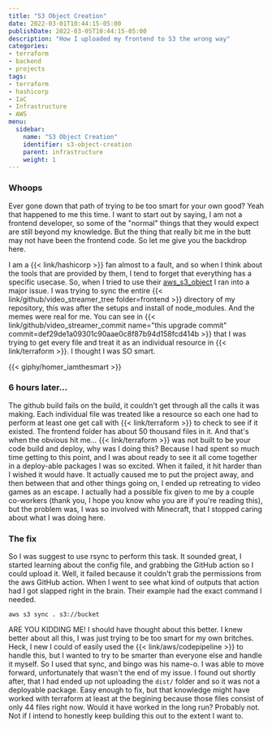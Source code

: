 ```yaml
---
title: "S3 Object Creation"
date: 2022-03-01T10:44:15-05:00
publishDate: 2022-03-05T10:44:15-05:00
description: "How I uploaded my frontend to S3 the wrong way"
categories:
- terraform
- backend
- projects
tags:
- terraform
- hashicorp
- IaC
- Infrastructure
- AWS
menu:
  sidebar:
    name: "S3 Object Creation"
    identifier: s3-object-creation
    parent: infrastructure
    weight: 1
---
```


### Whoops
Ever gone down that path of trying to be too smart for your own good? Yeah that happened to me this time. I want to start out by saying, I am not a frontend developer, so some of the "normal" things that they would expect are still beyond my knowledge. But the thing that really bit me in the butt may not have been the frontend code. So let me give you the backdrop here.

I am a {{< link/hashicorp >}} fan almost to a fault, and so when I think about the tools that are provided by them, I tend to forget that everything has a specific usecase. So, when I tried to use their [aws_s3_object](https://registry.terraform.io/providers/hashicorp/aws/latest/docs/resources/s3_object) I ran into a major issue. I was trying to sync the entire {{< link/github/video_streamer_tree folder=frontend >}} directory of my repository, this was after the setups and install of node_modules. And the memes were real for me. You can see in {{< link/github/video_streamer_commit name="this upgrade commit" commit=def29de1a09301c90aae0c8f87b94d158fcd414b >}} that I was trying to get every file and treat it as an individual resource in {{< link/terraform >}}. I thought I was SO smart.

{{< giphy/homer_iamthesmart >}}


### 6 hours later...
The github build fails on the build, it couldn't get through all the calls it was making. Each individual file was treated like a resource so each one had to perform at least one get call with {{< link/terraform >}} to check to see if it existed. The frontend folder has about 50 thousand files in it. And that's when the obvious hit me... {{< link/terraform >}} was not built to be your code build and deploy, why was I doing this? Because I had spent so much time getting to this point, and I was about ready to see it all come together in a deploy-able packages I was so excited. When it failed, it hit harder than I wished it would have. It actually caused me to put the project away, and then between that and other things going on, I ended up retreating to video games as an escape. I actually had a possible fix given to me by a couple co-workers (thank you, I hope you know who you are if you're reading this), but the problem was, I was so involved with Minecraft, that I stopped caring about what I was doing here.

### The fix
So I was suggest to use rsync to perform this task. It sounded great, I started learning about the config file, and grabbing the GitHub action so I could upload it. Well, it failed because it couldn't grab the permissions from the aws GitHub action. When I went to see what kind of outputs that action had I got slapped right in the brain. Their example had the exact command I needed.

`aws s3 sync . s3://bucket`

ARE YOU KIDDING ME! I should have thought about this better. I knew better about all this, I was just trying to be too smart for my own britches. Heck, I new I could of easily used the {{< link/aws/codepipeline >}} to handle this, but I wanted to try to be smarter than everyone else and handle it myself. So I used that sync, and bingo was his name-o. I was able to move forward, unfortunately that wasn't the end of my issue. I found out shortly after, that I had ended up not uploading the `dist/` folder and so it was not a deployable package. Easy enough to fix, but that knowledge might have worked with terraform at least at the begining because those files consist of only 44 files right now. Would it have worked in the long run? Probably not. Not if I intend to honestly keep building this out to the extent I want to.

